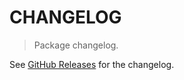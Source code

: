 # CHANGELOG

> Package changelog.

See [GitHub Releases](https://github.com/stdlib-js/array-base-filled3d/releases) for the changelog.